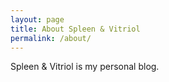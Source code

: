 ```yaml
---
layout: page
title: About Spleen & Vitriol
permalink: /about/
---
```


Spleen & Vitriol is my personal blog.
